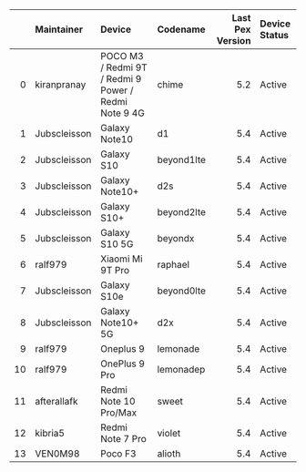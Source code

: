 |    | Maintainer   | Device                                               | Codename   |   Last Pex Version | Device Status   |
|---:|:-------------|:-----------------------------------------------------|:-----------|-------------------:|:----------------|
|  0 | kiranpranay  | POCO M3 / Redmi 9T / Redmi 9 Power / Redmi Note 9 4G | chime      |                5.2 | Active          |
|  1 | Jubscleisson | Galaxy Note10                                        | d1         |                5.4 | Active          |
|  2 | Jubscleisson | Galaxy S10                                           | beyond1lte |                5.4 | Active          |
|  3 | Jubscleisson | Galaxy Note10+                                       | d2s        |                5.4 | Active          |
|  4 | Jubscleisson | Galaxy S10+                                          | beyond2lte |                5.4 | Active          |
|  5 | Jubscleisson | Galaxy S10 5G                                        | beyondx    |                5.4 | Active          |
|  6 | ralf979      | Xiaomi Mi 9T Pro                                     | raphael    |                5.4 | Active          |
|  7 | Jubscleisson | Galaxy S10e                                          | beyond0lte |                5.4 | Active          |
|  8 | Jubscleisson | Galaxy Note10+ 5G                                    | d2x        |                5.4 | Active          |
|  9 | ralf979      | Oneplus 9                                            | lemonade   |                5.4 | Active          |
| 10 | ralf979      | OnePlus 9 Pro                                        | lemonadep  |                5.4 | Active          |
| 11 | afterallafk  | Redmi Note 10 Pro/Max                                | sweet      |                5.4 | Active          |
| 12 | kibria5      | Redmi Note 7 Pro                                     | violet     |                5.4 | Active          |
| 13 | VEN0M98      | Poco F3                                              | alioth     |                5.4 | Active          |